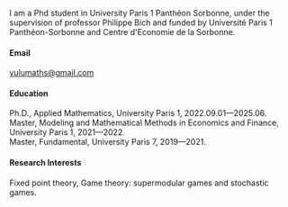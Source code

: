 
I am a Phd student in University Paris 1 Panthéon Sorbonne, under the supervision of professor Philippe Bich and funded by Université Paris 1 Panthéon-Sorbonne and Centre d'Economie de la Sorbonne.

#### Email
yulumaths@gmail.com

#### Education
Ph.D., Applied Mathematics, University Paris 1, 2022.09.01—2025.06.\
Master, Modeling and Mathematical Methods in Economics and Finance, University Paris 1, 2021—2022.\
Master, Fundamental, University Paris 7, 2019—2021.

#### Research Interests
Fixed point theory, Game theory: supermodular games and stochastic games.

